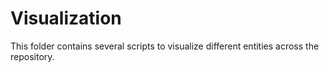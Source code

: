 # Visualization

This folder contains several scripts to visualize different entities across the repository.